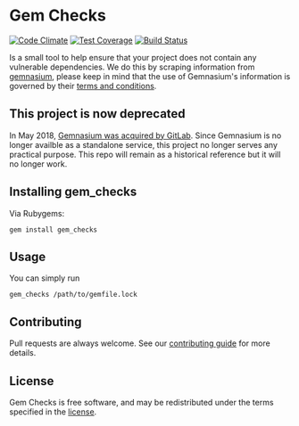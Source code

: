 # Gem Checks
[![Code Climate](https://codeclimate.com/github/mobiledefense/gem_checks/badges/gpa.svg)](https://codeclimate.com/github/mobiledefense/gem_checks)
[![Test Coverage](https://codeclimate.com/github/mobiledefense/gem_checks/badges/coverage.svg)](https://codeclimate.com/github/mobiledefense/gem_checks/coverage)
[![Build Status](https://travis-ci.org/mobiledefense/gem_checks.svg?branch=master)](https://travis-ci.org/mobiledefense/gem_checks)

Is a small tool to help ensure that your project does not contain any vulnerable dependencies.
We do this by scraping information from [gemnasium](https://gemnasium.com),
please keep in mind that the use of Gemnasium's information is governed by their [terms and conditions](https://gemnasium.com/terms).

## This project is now deprecated

In May 2018, [Gemnasium was acquired by GitLab]. Since Gemnasium is no longer availble
as a standalone service, this project no longer serves any practical purpose. This repo
will remain as a historical reference but it will no longer work.

## Installing gem_checks
Via Rubygems:
```
gem install gem_checks
```

## Usage
You can simply run
```
gem_checks /path/to/gemfile.lock
```

## Contributing
Pull requests are always welcome. See our [contributing guide] for
more details.

## License
Gem Checks is free software, and may be redistributed under the terms specified in the [license].

[Gemnasium was acquired by GitLab]: https://docs.gitlab.com/ee/user/project/import/gemnasium.html
[contributing guide]: https://github.com/mobiledefense/gem_checks/blob/master/CONTRIBUTING.md
[license]: https://github.com/mobiledefense/gem_checks/blob/master/LICENSE.txt
